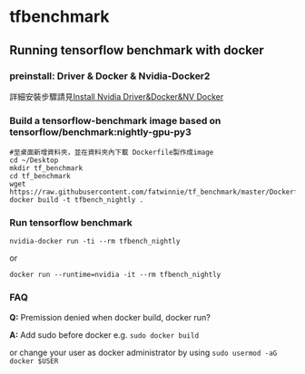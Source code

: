 # tfbenchmark
## Running tensorflow benchmark with docker

### preinstall: Driver & Docker & Nvidia-Docker2

詳細安裝步驟請見[Install Nvidia Driver&Docker&NV Docker](https://github.com/fatwinnie/tf_benchmark/wiki/Install-Nvidia-Driver&Docker&NV-Docker)

### Build a tensorflow-benchmark image based on tensorflow/benchmark:nightly-gpu-py3
```
#至桌面新增資料夾，並在資料夾內下載 Dockerfile製作成image
cd ~/Desktop
mkdir tf_benchmark
cd tf_benchmark
wget https://raw.githubusercontent.com/fatwinnie/tf_benchmark/master/Dockerfile
docker build -t tfbench_nightly .

```
### Run tensorflow benchmark
`nvidia-docker run -ti --rm tfbench_nightly`

or

`docker run --runtime=nvidia -it --rm tfbench_nightly`

### FAQ
**Q:** Premission denied when docker build, docker run?

**A:** Add sudo before docker e.g. ```sudo docker build``` 

or change your user as docker administrator by using ```sudo usermod -aG docker $USER```
